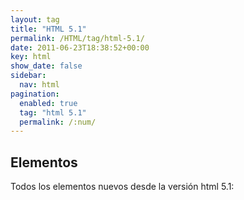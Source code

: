 ```yaml
---
layout: tag
title: "HTML 5.1"
permalink: /HTML/tag/html-5.1/
date: 2011-06-23T18:38:52+00:00
key: html
show_date: false
sidebar:
  nav: html
pagination: 
  enabled: true
  tag: "html 5.1"
  permalink: /:num/    
---
```




<h2>Elementos</h2>
Todos los elementos nuevos desde la versión html 5.1: